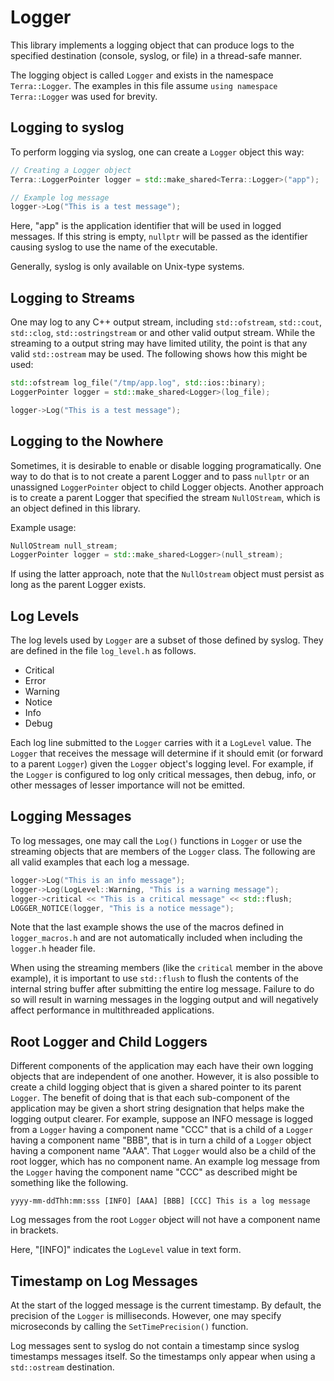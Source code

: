 # Logger

This library implements a logging object that can produce logs to the specified
destination (console, syslog, or file) in a thread-safe manner.

The logging object is called `Logger` and exists in the namespace
`Terra::Logger`.  The examples in this file assume
`using namespace Terra::Logger` was used for brevity.

## Logging to syslog

To perform logging via syslog, one can create a `Logger` object this way:

```cpp
// Creating a Logger object
Terra::LoggerPointer logger = std::make_shared<Terra::Logger>("app");

// Example log message
logger->Log("This is a test message");
```

Here, "app" is the application identifier that will be used in logged messages.
If this string is empty, `nullptr` will be passed as the identifier causing
syslog to use the name of the executable.

Generally, syslog is only available on Unix-type systems.

## Logging to Streams

One may log to any C++ output stream, including `std::ofstream`,
`std::cout`, `std::clog`, `std::ostringstream` or and other valid output
stream.  While the streaming to a output string may have limited utility,
the point is that any valid `std::ostream` may be used.  The following shows
how this might be used:

```cpp
std::ofstream log_file("/tmp/app.log", std::ios::binary);
LoggerPointer logger = std::make_shared<Logger>(log_file);

logger->Log("This is a test message");
```

## Logging to the Nowhere

Sometimes, it is desirable to enable or disable logging programatically.
One way to do that is to not create a parent Logger and to pass `nullptr` or an
unassigned `LoggerPointer` object to child Logger objects.  Another approach is
to create a parent Logger that specified the stream `NullOStream`, which
is an object defined in this library.

Example usage:

```cpp
NullOStream null_stream;
LoggerPointer logger = std::make_shared<Logger>(null_stream);
```

If using the latter approach, note that the `NullOstream` object must persist
as long as the parent Logger exists.

## Log Levels

The log levels used by `Logger` are a subset of those defined by syslog.  They
are defined in the file `log_level.h` as follows.

* Critical
* Error
* Warning
* Notice
* Info
* Debug

Each log line submitted to the `Logger` carries with it a `LogLevel` value.
The `Logger` that receives the message will determine if it should emit
(or forward to a parent `Logger`) given the `Logger` object's logging level.
For example, if the `Logger` is configured to log only critical messages,
then debug, info, or other messages of lesser importance will not be emitted.

## Logging Messages

To log messages, one may call the `Log()` functions in `Logger` or use the
streaming objects that are members of the `Logger` class.  The following are
all valid examples that each log a message.

```cpp
logger->Log("This is an info message");
logger->Log(LogLevel::Warning, "This is a warning message");
logger->critical << "This is a critical message" << std::flush;
LOGGER_NOTICE(logger, "This is a notice message");
```

Note that the last example shows the use of the macros defined in
`logger_macros.h` and are not automatically included when including
the `logger.h` header file.

When using the streaming members (like the `critical` member in the above
example), it is important to use `std::flush` to flush the contents of the
internal string buffer after submitting the entire log message.  Failure to do
so will result in warning messages in the logging output and will negatively
affect performance in multithreaded applications.

## Root Logger and Child Loggers

Different components of the application may each have their own logging objects
that are independent of one another.  However, it is also possible to create
a child logging object that is given a shared pointer to its parent `Logger`.
The benefit of doing that is that each sub-component of the application may
be given a short string designation that helps make the logging output
clearer.  For example, suppose an INFO message is logged from a `Logger`
having a component name "CCC" that is a child of a `Logger` having a component
name "BBB", that is in turn a child of a `Logger` object having a component
name "AAA".  That `Logger` would also be a child of the root logger, which has
no component name.  An example log message from the `Logger` having
the component name "CCC" as described might be something like the following.

```text
yyyy-mm-ddThh:mm:sss [INFO] [AAA] [BBB] [CCC] This is a log message
```

Log messages from the root `Logger` object will not have a component name
in brackets.

Here, "[INFO]" indicates the `LogLevel` value in text form.

## Timestamp on Log Messages

At the start of the logged message is the current timestamp.  By default,
the precision of the `Logger` is milliseconds.  However, one may specify
microseconds by calling the `SetTimePrecision()` function.

Log messages sent to syslog do not contain a timestamp since syslog timestamps
messages itself.  So the timestamps only appear when using a `std::ostream`
destination.
